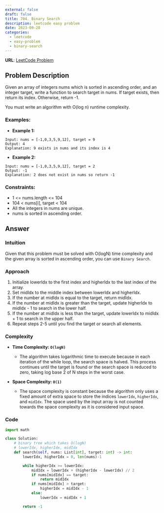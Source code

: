 ```yaml
---
external: false
draft: false
title: 704. Binary Search
description: leetcode easy problem
date: 2023-09-28
categories:
  - leetcode
  - easy-problem
  - binary-search
---
```


**URL**: [LeetCode Problem](https://leetcode.com/problems/binary-search/)

## Problem Description

Given an array of integers nums which is sorted in ascending order, and an integer target, write a function to search target in nums. If target exists, then return its index. Otherwise, return -1.

You must write an algorithm with O(log n) runtime complexity.

### Examples:

- **Example 1:**

```plaintext
Input: nums = [-1,0,3,5,9,12], target = 9
Output: 4
Explanation: 9 exists in nums and its index is 4
```

- **Example 2:**

```plaintext
Input: nums = [-1,0,3,5,9,12], target = 2
Output: -1
Explanation: 2 does not exist in nums so return -1
```

### Constraints:

- 1 <= nums.length <= 104
- 104 < nums[i], target < 104
- All the integers in nums are unique.
- nums is sorted in ascending order.

## Answer

### Intuition

Given that this problem must be solved with O(logN) time complexity and the given array is sorted in ascending order, you can use `Binary Search`.

### Approach

1. Initialize lowerIdx to the first index and higherIdx to the last index of the array.
2. Set midIdx to the middle index between lowerIdx and higherIdx.
3. If the number at midIdx is equal to the target, return midIdx.
4. If the number at midIdx is greater than the target, update higherIdx to midIdx - 1 to search in the lower half.
5. If the number at midIdx is less than the target, update lowerIdx to midIdx + 1 to search in the upper half.
6. Repeat steps 2-5 until you find the target or search all elements.

### Complexity

- **Time Complexity: `O(logN)`**

  - The algorithm takes logarithmic time to execute because in each iteration of the while loop, the search space is halved. This process continues until the target is found or the search space is reduced to zero, taking log base 2 of N steps in the worst case.

- **Space Complexity: `O(1)`**
  - The space complexity is constant because the algorithm only uses a fixed amount of extra space to store the indices `lowerIdx`, `higherIdx`, and `midIdx`. The space used by the input array is not counted towards the space complexity as it is considered input space.

### Code

```python
import math

class Solution:
    # binary tree which takes O(logN)
    # lowerIdx, higherIdx, midIdx
    def search(self, nums: List[int], target: int) -> int:
        lowerIdx, higherIdx = 0, len(nums)-1

        while higherIdx >= lowerIdx:
            midIdx = lowerIdx + (higherIdx - lowerIdx) // 2
            if nums[midIdx] == target:
                return midIdx
            if nums[midIdx] > target:
                higherIdx = midIdx - 1
            else:
                lowerIdx = midIdx + 1

        return -1
```
